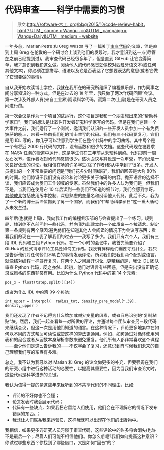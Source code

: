 # 代码审查——科学中需要的习惯

> 原文:[http://software-木工. org/blog/2015/10/code-review-habit . html？UTM _ source = Wanqu . co&UTM _ campaign = Wanqu+Daily&UTM _ medium = website](http://software-carpentry.org/blog/2015/10/code-review-habit.html?utm_source=wanqu.co&utm_campaign=Wanqu+Daily&utm_medium=website)

一年多前，Marian Petre 和 Greg Wilson 写了一篇关于[审查代码](http://arxiv.org/abs/1407.5648)的文章，但是直到上周 Greg 在伦敦的一个研讨会上谈到他们的发现时，我才意识到这一点(尽管[在](/blog/2014/01/code-review-round-2.html)之前已经提到过)。我审查代码已经很多年了，但是直到 GitHub 让它变得简单，我才意识到我在这么做。阅读他人的代码感觉就像校对西班牙语文本(或任何其他文本)，你必须注意拼写、语法以及它是否表达了它想要表达的意思(或者它做了它想要做的事情)。

自从我开始攻读博士学位，我就在我所在的研究所组织了<emph>编程俱乐部</emph>，作为同事之间分享知识的一种方式。但是在过去的 10 年里，我只做了两次“代码回顾”会议。第一次涉及外部人员(来自工业界)阅读科学代码，而第二次(上周)是在研究人员之间进行的。

第一次会议是作为一个项目的试运行，这个项目是我和一个朋友想出来的:“帮助科学家日”。我们的想法是让软件开发者研究科学家写的代码。但是在我们创建一个大事件之前，我们运行了一个测试，邀请我们认识的一些开发人员参加一个有免费披萨的晚上，来看一些由我们组的博士生写的代码。我们有三个代码要复习，它们是用 IDL 写的，你几乎可以注意到学生们在整个代码中的学习曲线。其中两个是一个有将近 2000 行代码的文件，没有函数和很少的文档。这些代码现在被要求在 NASA 任务的管道中运行，这是学生们在三年前从未预料到的。代码提前一周左右发布，但作者收到的代码反馈很少。这次会议与其说是一次审查，不如说是一次良好做法的讨论。我相信在场的许多学生(除了作者)都从中学到了很多。开发人员提出的一个非常重要的问题是“我们花多少时间编码”，我们的回答是大约 80%的时间。他们惊讶于我们没有谈论和讨论更多关于编码的内容。抛开语言的选择不谈，我们应该成为我们工作领域的专家。虽然我们中的许多人认为我们是，但我们不是，当我们在使用它 10 年后读到一些我们不知道的细节时，我们会感到惊讶。[其他成果](http://www.roundcrisis.com/2011/11/22/programming-science/)包括使用版本控制、深思熟虑的变量名和阅读他人代码。此后不久，我为了一个新的博士后职位搬到了另一个国家，而我们的“帮助科学家日”这一重大活动从未发生过。

四年后(也就是上周)，我向我工作的编程俱乐部的与会者提出了一个练习。规则是，找到你不久前写的一些代码，并向我为此建立的一个库发出一个拉请求。制定第一条规则有两个原因:避免他们在知道其他人会阅读的情况下为会议写东西；看看我们的现在——我了解我们的过去——我写了多少。我们只有六个人，我们有三段 IDL 代码和三段 Python 代码。在一个小时的会议中，我首先简要介绍了 GitHub 的拉式请求评论工具是如何工作的。我没有解释他们需要寻找什么，我只是告诉他们对任何他们不明白的事情发表评论。所以我们把我们两个配对成语言，就像结对编程一样进行复习，在两个人之间展开讨论...更糟糕的是，我让 IDL 团队审查 Python 代码，反之亦然。起初，他们对语言有些困惑，但是突出没有正确记录或风格的东西非常有用。比如为什么 Python 代码中的第 14 个元素:

```
pos_x = float(tstep.split()[14])

```

或者为什么 IDL 中的第 39 个其他:

```
int_upper = interpol(  radius_tot, density_pure_model[*,39], density_upper )

```

我们还发现了作者不记得为什么增加或减少变量的因素，或者容易识别的“复制粘贴”块。然后，我们一起查看每一对所做的评论，并通过每个团队审查另一段代码来继续会议，但这一次是用他们知道的语言。在这种情况下，评论更多地集中在如何以不同的方式帮助可读性或使这样的算法更通用。例如，如何通过对循环使用<emph>列表</emph>和<emph>的组合或者从函数本身解析参数来避免重复。他们所有人都非常喜欢这个课程——至少他们是这么告诉我的——不仅学会了复习，还意识到有时候我们未来的自己理解我们写的东西有多难。</emph>

总之，我不认为我可以对 Marian 和 Greg 的论文做更多的补充，但要强调在我们的研究小组中进行这种活动的必要性，以提高其重要性，因为当我们审查论文时，这些代码是科学进步的关键。

我认为值得一提的是这些年来我听到的不共享代码的不同理由，比如:

*   评论的不好你也不会懂；
*   论文发表时我会展示代码；
*   代码有一些缺点，如果我把它留给人们使用，他们会在不理解它的情况下发布错误的东西。；
*   我想让人们联系我来运营它，这样我就可以出现在他们的出版物中。

我相信，如果更多的研究人员习惯于审查代码，这些评论中的许多将会消失(也许不是最后一个；尽管人们可能不相信他们)。你怎么想呢?我们如何提高这种意识？你试过哪些东西？你找到了哪些借口，又是如何“回击”的？
